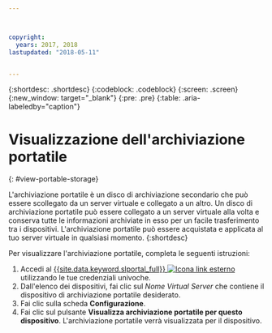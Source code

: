 ```yaml
---



copyright:
  years: 2017, 2018
lastupdated: "2018-05-11"


---
```


{:shortdesc: .shortdesc}
{:codeblock: .codeblock}
{:screen: .screen}
{:new_window: target="_blank"}
{:pre: .pre}
{:table: .aria-labeledby="caption"}


# Visualizzazione dell'archiviazione portatile  
{: #view-portable-storage}

 L'archiviazione portatile è un disco di archiviazione secondario che può essere scollegato da un server virtuale e collegato a un altro. 
 Un disco di archiviazione portatile può essere collegato a un server virtuale alla volta e conserva tutte le informazioni
 archiviate in esso per un facile trasferimento tra i dispositivi. L'archiviazione portatile può essere acquistata e applicata
 al tuo server virtuale in qualsiasi momento. 
 {:shortdesc}

Per visualizzare l'archiviazione portatile, completa le seguenti istruzioni:

1. Accedi al [{{site.data.keyword.slportal_full}} ![Icona link esterno](../../icons/launch-glyph.svg "Icona link esterno")](https://control.softlayer.com/) utilizzando le tue credenziali univoche.
2. Dall'elenco dei dispositivi, fai clic sul *Nome Virtual Server* che contiene il dispositivo di archiviazione portatile desiderato.
3. Fai clic sulla scheda **Configurazione**.
4. Fai clic sul pulsante **Visualizza archiviazione portatile per questo dispositivo**. L'archiviazione portatile verrà visualizzata per il dispositivo.


